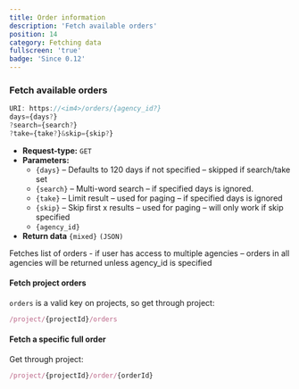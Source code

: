 ```yaml
---
title: Order information
description: 'Fetch available orders'
position: 14
category: Fetching data
fullscreen: 'true'
badge: 'Since 0.12'
---
```


### Fetch available orders

```js
URI: https://<im4>/orders/{agency_id?}
days={days?}
?search={search?}
?take={take?}&skip={skip?}
```

- **Request-type:** `GET`
- **Parameters:**
  - `{days}` – Defaults to 120 days if not specified – skipped if search/take set
  - `{search}` – Multi-word search – if specified days is ignored.
  - `{take}` – Limit result – used for paging – if specified days is ignored
  - `{skip}` – Skip first x results – used for paging – will only work if skip specified
  - `{agency_id}`
- **Return data** `{mixed}` `(JSON)`

Fetches list of orders - if user has access to multiple agencies – orders in all agencies will be returned unless agency_id is specified

#### Fetch project orders

`orders` is a valid key on projects, so get through project:

```js
/project/{projectId}/orders
```

#### Fetch a specific full order

Get through project:

```js
/project/{projectId}/order/{orderId}
```

